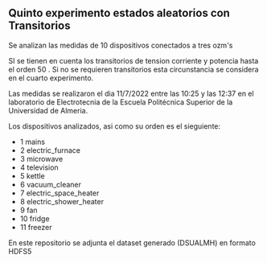 ## Quinto experimento estados aleatorios con Transitorios

Se analizan las medidas de  10 dispositivos conectados a tres ozm's 

SI  se tienen en cuenta los transitorios de tension corriente y  potencia  hasta el orden 50 . Si no se requieren transitorios  esta circunstancia se considera en el cuarto experimento.

Las medidas se realizaron el dia 11/7/2022 entre las 10:25 y las 12:37 en el laboratorio de Electrotecnia de la Escuela Politécnica Superior de la Universidad de Almeria.

Los dispositivos analizados,  asi como su orden es el sieguiente:

 - 1 mains
 - 2 electric_furnace
 - 3 microwave
 - 4 television
 - 5 kettle
 - 6 vacuum_cleaner
 - 7 electric_space_heater
 - 8 electric_shower_heater
 - 9 fan
 - 10 fridge
 - 11 freezer

En este repositorio se adjunta el dataset generado (DSUALMH) en formato HDFS5
